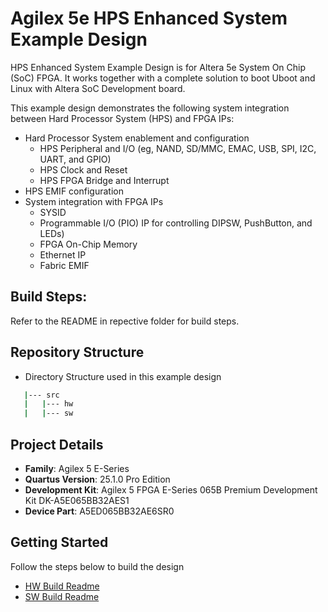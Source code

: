 # Agilex 5e HPS Enhanced System Example Design 

HPS Enhanced System Example Design is for Altera 5e System On Chip (SoC) FPGA. It works together with a complete solution to boot Uboot and Linux with Altera SoC Development board.

This example design demonstrates the following system integration between Hard Processor System (HPS) and FPGA IPs:
- Hard Processor System enablement and configuration
  - HPS Peripheral and I/O (eg, NAND, SD/MMC, EMAC, USB, SPI, I2C, UART, and GPIO)
  - HPS Clock and Reset
  - HPS FPGA Bridge and Interrupt
- HPS EMIF configuration
- System integration with FPGA IPs
  - SYSID
  - Programmable I/O (PIO) IP for controlling DIPSW, PushButton, and LEDs)
  - FPGA On-Chip Memory
  - Ethernet IP
  - Fabric EMIF


## Build Steps:
Refer to the README in repective folder for build steps.

## Repository Structure

- Directory Structure used in this example design
 ```bash
    |--- src
    |   |--- hw 
    |   |--- sw 
 ```

## Project Details 
- **Family**: Agilex 5 E-Series
- **Quartus Version**: 25.1.0 Pro Edition
- **Development Kit**: Agilex 5 FPGA E-Series 065B Premium Development Kit DK-A5E065BB32AES1
- **Device Part**: A5ED065BB32AE6SR0

## Getting Started
Follow the steps below to build the design
- [HW Build Readme](src/hw/README.md)
- [SW Build Readme](src/sw/README.md)
  
